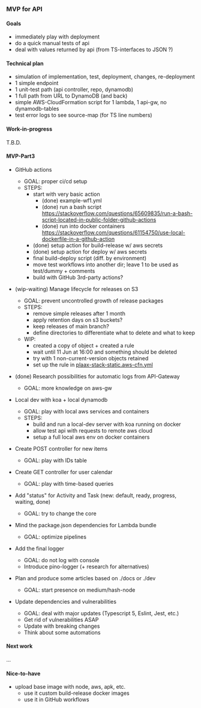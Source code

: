 ### MVP for API

#### Goals
- immediately play with deployment
- do a quick manual tests of api
- deal with values returned by api (from TS-interfaces to JSON ?)


#### Technical plan
- simulation of implementation, test, deployment, changes, re-deployment
- 1 simple endpoint
- 1 unit-test path (api controller, repo, dynamodb)
- 1 full path from URL to DynamoDB (and back)
- simple AWS-CloudFormation script for 1 lambda, 1 api-gw, no dynamodb-tables
- test error logs to see source-map (for TS line numbers)


#### Work-in-progress
T.B.D.


#### MVP-Part3
- GitHub actions
  - GOAL: proper ci/cd setup
  - STEPS:
    - start with very basic action
      - (done) example-wf1.yml
      - (done) run a bash script
        https://stackoverflow.com/questions/65609835/run-a-bash-script-located-in-public-folder-github-actions
      - (done) run into docker containers
        https://stackoverflow.com/questions/61154750/use-local-dockerfile-in-a-github-action
    - (done) setup action for build-release w/ aws secrets
    - (done) setup action for deploy w/ aws secrets
    - final build-deploy script (diff. by environment)
    - move test workflows into another dir; leave 1 to be used as test/dummy + comments
    - build with GitHub 3rd-party actions?

- (wip-waiting) Manage lifecycle for releases on S3
  - GOAL: prevent uncontrolled growth of release packages
  - STEPS:
    - remove simple releases after 1 month
    - apply retention days on s3 buckets?
    - keep releases of main branch?
    - define directories to differentiate what to delete and what to keep
  - WIP:
    - created a copy of object + created a rule
    - wait until 11 Jun at 16:00 and something should be deleted
    - try with 1 non-current-version objects retained
    - set up the rule in [plaax-stack-static.aws-cfn.yml](..%2Fpipeline%2Fplaax-stack-static.aws-cfn.yml)

- (done) Research possibilities for automatic logs from API-Gateway
  - GOAL: more knowledge on aws-gw

- Local dev with koa + local dynamodb
  - GOAL: play with local aws services and containers
  - STEPS:
    - build and run a local-dev server with koa running on docker
    - allow test api with requests to remote aws cloud
    - setup a full local aws env on docker containers

- Create POST controller for new items
  - GOAL: play with IDs table

- Create GET controller for user calendar
  - GOAL: play with time-based queries

- Add "status" for Activity and Task (new: default, ready, progress, waiting, done)
  - GOAL: try to change the core

- Mind the package.json dependencies for Lambda bundle
  - GOAL: optimize pipelines

- Add the final logger
  - GOAL: do not log with console
  - Introduce pino-logger (+ research for alternatives)

- Plan and produce some articles based on ./docs or ./dev
  - GOAL: start presence on medium/hash-node

- Update dependencies and vulnerabilities
  - GOAL: deal with major updates (Typescript 5, Eslint, Jest, etc.)
  - Get rid of vulnerabilities ASAP
  - Update with breaking changes
  - Think about some automations


#### Next work
...

#### Nice-to-have
- upload base image with node, aws, apk, etc.
  - use it custom build-release docker images
  - use it in GitHub workflows
